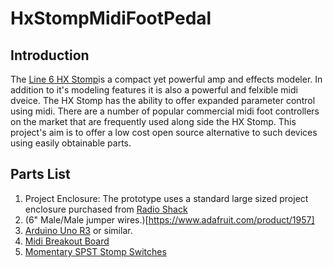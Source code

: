 # HxStompMidiFootPedal

## Introduction
The [Line 6 HX Stomp](https://line6.com/hx-stomp/)is a compact yet powerful amp and effects modeler.  In addition to it's modeling features it is also a powerful and felxible midi dveice.  The HX Stomp has the ability to offer expanded parameter control using midi.  There are a number of popular commercial midi foot controllers on the market that are frequently used along side the HX Stomp.  This project's aim is to offer a low cost open source alternative to such devices using easily obtainable parts.

## Parts List
1. Project Enclosure:  The prototype uses a standard large sized project enclosure purchased from [Radio
 Shack](https://www.radioshack.com/products/radioshack-project-enclosure-6x4x2?_pos=5&_sid=c6f24d49a&_ss=r)
2. (6" Male/Male jumper wires.)[https://www.adafruit.com/product/1957]
3. [Arduino Uno R3](https://store.arduino.cc/usa/arduino-uno-rev3) or similar. 
4. [Midi Breakout Board](http://ubld.it/products/midi-breakout-board-ez/)
5. [Momentary SPST Stomp Switches](https://www.amazon.com/gp/product/B076V2QYSJ/ref=ppx_yo_dt_b_asin_title_o02_s01?ie=UTF8&psc=1)
